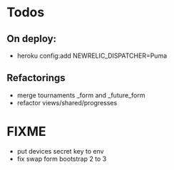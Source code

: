 Todos
====================

On deploy:
---------------------
  - heroku config:add NEWRELIC_DISPATCHER=Puma

Refactorings
---------------------
  - merge tournaments _form and _future_form
  - refactor views/shared/progresses

FIXME
======

- put devices secret key to env
- fix swap form bootstrap 2 to 3